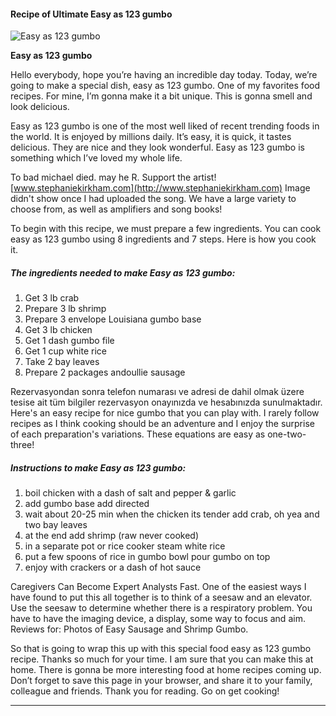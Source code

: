             

#### Recipe of Ultimate Easy as 123 gumbo

![Easy as 123 gumbo](https://img-global.cpcdn.com/recipes/47001563/751x532cq70/easy-as-123-gumbo-recipe-main-photo.jpg)

**Easy as 123 gumbo**

Hello everybody, hope you’re having an incredible day today. Today, we’re going to make a special dish, easy as 123 gumbo. One of my favorites food recipes. For mine, I’m gonna make it a bit unique. This is gonna smell and look delicious.

Easy as 123 gumbo is one of the most well liked of recent trending foods in the world. It is enjoyed by millions daily. It’s easy, it is quick, it tastes delicious. They are nice and they look wonderful. Easy as 123 gumbo is something which I’ve loved my whole life.

To bad michael died. may he R. Support the artist! [www.stephaniekirkham.com](http://www.stephaniekirkham.com) Image didn't show once I had uploaded the song. We have a large variety to choose from, as well as amplifiers and song books!

To begin with this recipe, we must prepare a few ingredients. You can cook easy as 123 gumbo using 8 ingredients and 7 steps. Here is how you cook it.

##### The ingredients needed to make Easy as 123 gumbo:

1.  Get 3 lb crab
2.  Prepare 3 lb shrimp
3.  Prepare 3 envelope Louisiana gumbo base
4.  Get 3 lb chicken
5.  Get 1 dash gumbo file
6.  Get 1 cup white rice
7.  Take 2 bay leaves
8.  Prepare 2 packages andoullie sausage

Rezervasyondan sonra telefon numarası ve adresi de dahil olmak üzere tesise ait tüm bilgiler rezervasyon onayınızda ve hesabınızda sunulmaktadır. Here's an easy recipe for nice gumbo that you can play with. I rarely follow recipes as I think cooking should be an adventure and I enjoy the surprise of each preparation's variations. These equations are easy as one-two-three!

##### Instructions to make Easy as 123 gumbo:

1.  boil chicken with a dash of salt and pepper & garlic
2.  add gumbo base add directed
3.  wait about 20-25 min when the chicken its tender add crab, oh yea and two bay leaves
4.  at the end add shrimp (raw never cooked)
5.  in a separate pot or rice cooker steam white rice
6.  put a few spoons of rice in gumbo bowl pour gumbo on top
7.  enjoy with crackers or a dash of hot sauce

Caregivers Can Become Expert Analysts Fast. One of the easiest ways I have found to put this all together is to think of a seesaw and an elevator. Use the seesaw to determine whether there is a respiratory problem. You have to have the imaging device, a display, some way to focus and aim. Reviews for: Photos of Easy Sausage and Shrimp Gumbo.

So that is going to wrap this up with this special food easy as 123 gumbo recipe. Thanks so much for your time. I am sure that you can make this at home. There is gonna be more interesting food at home recipes coming up. Don’t forget to save this page in your browser, and share it to your family, colleague and friends. Thank you for reading. Go on get cooking!

* * *